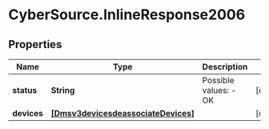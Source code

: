 # CyberSource.InlineResponse2006

## Properties
Name | Type | Description | Notes
------------ | ------------- | ------------- | -------------
**status** | **String** | Possible values: - OK | [optional] 
**devices** | [**[Dmsv3devicesdeassociateDevices]**](Dmsv3devicesdeassociateDevices.md) |  | [optional] 


